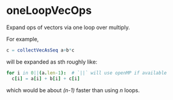 # oneLoopVecOps

Expand ops of vectors via one loop over multiply.

For example,

```Nim
c = collectVecAsSeq a+b*c
```

will be expanded as sth roughly like:

```Nim
for i in 0||(a.len-1):  # `||` will use openMP if available
  c[i] = a[i] + b[i] + c[i]
```

which would be about *(n-1)* faster than using *n* loops.


